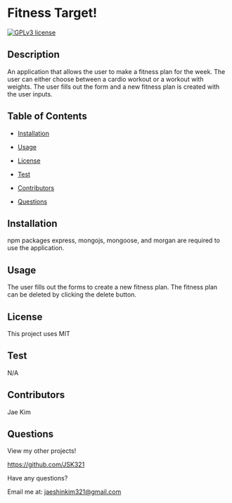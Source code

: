 # Fitness Target!

[![GPLv3 license](https://img.shields.io/badge/License-MIT-blue.svg)](http://perso.crans.org/besson/LICENSE.html)

## Description
An application that allows the user to make a fitness plan for the week. The user can either choose between a cardio workout or a workout with weights. The user fills out the form and a new fitness plan is created with the user inputs.
        
## Table of Contents
- [Installation](#installation)

- [Usage](#usage)

- [License](#license)

- [Test](#test)

- [Contributors](#contributors)

- [Questions](#questions)

    
## Installation
npm packages express, mongojs, mongoose, and morgan are required to use the application.

## Usage
The user fills out the forms to create a new fitness plan. The fitness plan can be deleted by clicking the delete button.
        
## License
This project uses MIT

## Test
N/A

## Contributors
Jae Kim

## Questions
View my other projects!

https://github.com/JSK321

Have any questions?

Email me at: jaeshinkim321@gmail.com